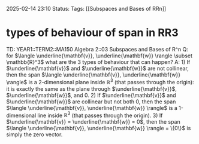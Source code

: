 2025-02-14 23:10
Status: 
Tags: [[Subspaces and Bases of RRn]]
# types of behaviour of span in RR3

TD: YEAR1::TERM2::MA150 Algebra 2::03 Subspaces and Bases of R^n 
Q: for $\langle \underline{\mathbf{v}}, \underline{\mathbf{w}} \rangle \subset \mathbb{R}^3$ what are the 3 types of behaviour that can happen?
A: 1) If $\underline{\mathbf{v}}$ and $\underline{\mathbf{w}}$ are not collinear, then the span $\langle \underline{\mathbf{v}}, \underline{\mathbf{w}} \rangle$ is a 2-dimensional plane inside $\mathbb{R}^3$ (that passes through the origin): it is exactly the same as the plane through $\underline{\mathbf{v}}$, $\underline{\mathbf{w}}$, and $0$.
2) If $\underline{\mathbf{v}}$ and $\underline{\mathbf{w}}$ are collinear but not both $0$, then the span $\langle \underline{\mathbf{v}}, \underline{\mathbf{w}} \rangle$ is a 1-dimensional line inside $\mathbb{R}^3$ (that passes through the origin).
3) If $\underline{\mathbf{v}} = \underline{\mathbf{w}} = 0$, then the span $\langle \underline{\mathbf{v}}, \underline{\mathbf{w}} \rangle = \{0\}$ is simply the zero vector.
<!--ID: 1739574792063-->
